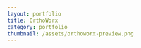 ```yaml
---
layout: portfolio
title: OrthoWorx
category: portfolio
thumbnail: /assets/orthoworx-preview.png
---
```

